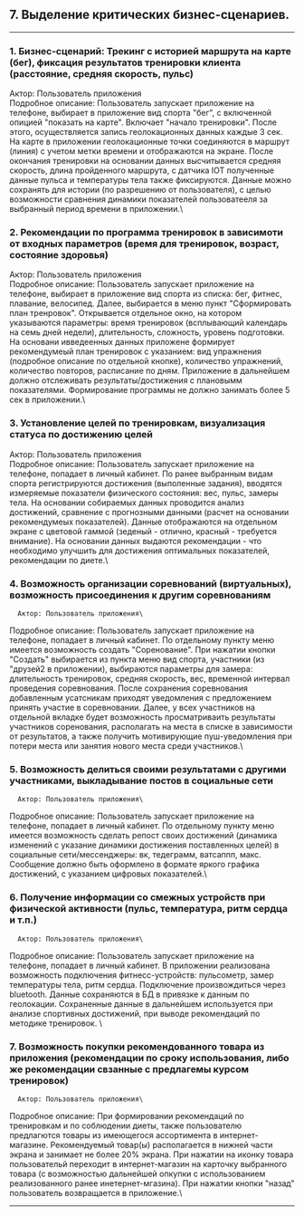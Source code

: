 ## 7. Выделение критических бизнес-сценариев.

---
### 1.	Бизнес-сценарий: Трекинг с историей маршрута на карте (бег), фиксация результатов тренировки клиента (расстояние, средняя скорость, пульс)
  Актор: Пользователь приложения\
  Подробное описание: Пользователь запускает приложение на телефоне, выбирает в приложение вид спорта "бег", с включенной опицией "показать на карте". Включает "начало тренировки". После этого, осуществляется запись геолокационных данных каждые 3 сек. На карте в приложении геолокационные точки соединяются в маршрут (линия) с учетом метки времени и отображаются на экране. После окончания тренировки на основании данных высчитывается средняя скорость, длина пройденного маршрута, с датчика IOT полученные данные пульса и температуры тела также фиксируются. Данные можно сохранять для истории (по разрешению от пользователя), с целью возможности сравнения динамики показателей пользоватееля за выбранный период времени в приложении.\

### 2.	Рекомендации по программа тренировок в зависимоти от входных параметров (время для тренировок, возраст, состояние здоровья)
  Актор: Пользователь приложения\
  Подробное описание: Пользователь запускает приложение на телефоне, выбирает в приложение вид спорта из списка: бег, фитнес, плавание, велосипед. Далее, выбирается в меню пункт "Сформировать план тренровок". Открывается отдельное окно, на котором указываются параметры: время тренировок (всплывающий календарь на семь дней недели), длительность, сложность, уровень подготовки. На основани ивведеенных данных приложене формирует рекомендумеый план тренировок с указанием: вид упражнения (подробное описание по отдельной кнопке), количество упражнений, количество повторов, расписание по дням. Приложение в дальнейшем должно отслеживать результаты/достижения с плановымм показателями. Формирование программы не должно занимать более 5 сек в приложении.\

### 3.	Установление целей по тренировкам, визуализация статуса по достижению целей
  Актор: Пользователь приложения\
  Подробное описание: Пользователь запускает приложение на телефоне, попадает в личный кабинет. По ранее выбранным видам спорта регистрируются достижения (выполенные задания), вводятся измеряемые показатели физического состояния: вес, пульс, замеры тела. На основании собираемых данных проводится анализ достижений, сравнение с прогнозными данными (расчет на основании рекомендумеых показателей). Данные отображаются на отдельном экране с цветовой гаммой (зеденый - отлично, красный - требуется внимание). На основании данных выдаются рекомендации - что необходимо улучшить для достижения оптимальных показателей, рекомендации по диете.\

### 4.	Возможность организации соревнований (виртуальных), возможность присоединения к другим соревнованиям
	  Актор: Пользователь приложения\
  Подробное описание: Пользователь запускает приложение на телефоне, попадает в личный кабинет. По отдельному пункту меню имеется возможность создать "Соренование". При нажатии кнопки "Создать" выбирается из пункта меню вид спорта, участники (из "друзей2 в приложении), выбираются параметры для замера: длительность тренировок, средняя скорость, вес, временной интервал проведения соревнования. После сохранения соревнования добавленным усатсникам приходят уведомления с предложением принять участие в соревновании. Далее, у всех участников на отдельной вкладке будет возможность просматриваить результаты участников соренования, располагать на места в списке в зависимости от результатов, а также получить мотивирующие пуш-уведомления при потери места или занятия нового места среди участников.\

### 5.	Возможность делиться своими результатами с другими участниками, выкладывание постов в социальные сети
	  Актор: Пользователь приложения\
  Подробное описание: Пользователь запускает приложение на телефоне, попадает в личный кабинет. По отдельному пункту меню имеется возможность сделать репост своих достижений (динамика изменений с указание динамики достижения поставленных целей) в социальные сети/мессенджеры: вк, тедеграмм, ватсаппп, макс. Сообщение должно быть оформлено в формате яркого графика достижений, с указанием цифровых показателей.\

### 6.	Получение информации со смежных устройств при физической активности (пульс, температура, ритм сердца и т.п.)
	  Актор: Пользователь приложения\
  Подробное описание: Пользователь запускает приложение на телефоне, попадает в личный кабинет. В приложении реализована возможность подключения фитнесс-устройств: пульсометр, замер температуры тела, ритм сердца. Подключение произвождиться через bluetooth. Данные сохраняются в БД в привязке к данным по геолокации. Сохраненные данные в дальнейшем используется при анализе спортивных достижений, при выводе рекомендаций по методике тренировок.  \
   
### 7.	Возможность покупки рекомендованного товара из приложения (рекомендации по сроку использования, либо же рекомендации свзанные с предлагемы курсом тренировок)
	  Актор: Пользователь приложения\
  Подробное описание: При формировании рекомендаций по тренировкам и по соблюдении диеты, также пользователю предлагются товары из имеющегося ассортимента в интернет-магазине. Рекомендуемый товар(ы) располагается в нижней части экрана и занимает не более 20% экрана. При нажатии на иконку товара пользовательй переходит в интернет-магазин на карточку выбранного товара (с возможностью дальнейшей опкупки с использованием реализованного ранее инетернет-мгазина). При нажатии кнопки "назад" пользователь возвращается в приложение.\
   

---
